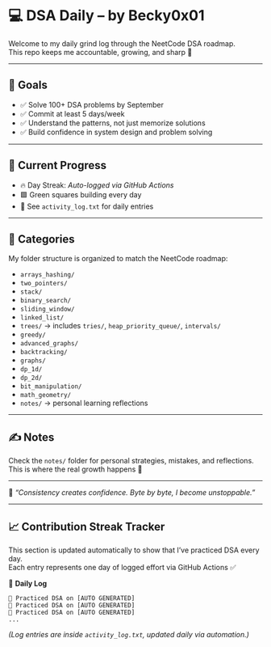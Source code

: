 # 💻 DSA Daily – by Becky0x01

Welcome to my daily grind log through the NeetCode DSA roadmap.  
This repo keeps me accountable, growing, and sharp 💪

---

## 🎯 Goals
- ✅ Solve 100+ DSA problems by September
- ✅ Commit at least 5 days/week
- ✅ Understand the patterns, not just memorize solutions
- ✅ Build confidence in system design and problem solving

---

## 🔁 Current Progress
- 🔥 Day Streak: _Auto-logged via GitHub Actions_
- 🟩 Green squares building every day
- 📘 See `activity_log.txt` for daily entries

---

## 📁 Categories
My folder structure is organized to match the NeetCode roadmap:

- `arrays_hashing/`
- `two_pointers/`
- `stack/`
- `binary_search/`
- `sliding_window/`
- `linked_list/`
- `trees/` → includes `tries/`, `heap_priority_queue/`, `intervals/`
- `greedy/`
- `advanced_graphs/`
- `backtracking/`
- `graphs/`
- `dp_1d/`
- `dp_2d/`
- `bit_manipulation/`
- `math_geometry/`
- `notes/` → personal learning reflections

---

## ✍️ Notes
Check the `notes/` folder for personal strategies, mistakes, and reflections.  
This is where the real growth happens 🌱

---

🧠 _“Consistency creates confidence. Byte by byte, I become unstoppable.”_


---

## 📈 Contribution Streak Tracker

This section is updated automatically to show that I’ve practiced DSA every day.  
Each entry represents one day of logged effort via GitHub Actions ✅

📅 **Daily Log**
```
📘 Practiced DSA on [AUTO GENERATED]
📘 Practiced DSA on [AUTO GENERATED]
📘 Practiced DSA on [AUTO GENERATED]
...
```

_(Log entries are inside `activity_log.txt`, updated daily via automation.)_


